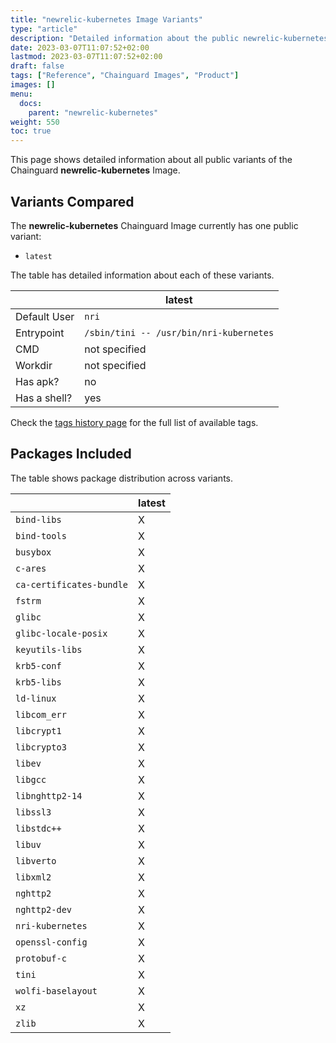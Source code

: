 ```yaml
---
title: "newrelic-kubernetes Image Variants"
type: "article"
description: "Detailed information about the public newrelic-kubernetes Chainguard Image variants"
date: 2023-03-07T11:07:52+02:00
lastmod: 2023-03-07T11:07:52+02:00
draft: false
tags: ["Reference", "Chainguard Images", "Product"]
images: []
menu:
  docs:
    parent: "newrelic-kubernetes"
weight: 550
toc: true
---
```


This page shows detailed information about all public variants of the Chainguard **newrelic-kubernetes** Image.

## Variants Compared
The **newrelic-kubernetes** Chainguard Image currently has one public variant: 

- `latest`

The table has detailed information about each of these variants.

|              | latest                                  |
|--------------|-----------------------------------------|
| Default User | `nri`                                   |
| Entrypoint   | `/sbin/tini -- /usr/bin/nri-kubernetes` |
| CMD          | not specified                           |
| Workdir      | not specified                           |
| Has apk?     | no                                      |
| Has a shell? | yes                                     |

Check the [tags history page](/chainguard/chainguard-images/reference/newrelic-kubernetes/tags_history/) for the full list of available tags.

## Packages Included
The table shows package distribution across variants.

|                          | latest |
|--------------------------|--------|
| `bind-libs`              | X      |
| `bind-tools`             | X      |
| `busybox`                | X      |
| `c-ares`                 | X      |
| `ca-certificates-bundle` | X      |
| `fstrm`                  | X      |
| `glibc`                  | X      |
| `glibc-locale-posix`     | X      |
| `keyutils-libs`          | X      |
| `krb5-conf`              | X      |
| `krb5-libs`              | X      |
| `ld-linux`               | X      |
| `libcom_err`             | X      |
| `libcrypt1`              | X      |
| `libcrypto3`             | X      |
| `libev`                  | X      |
| `libgcc`                 | X      |
| `libnghttp2-14`          | X      |
| `libssl3`                | X      |
| `libstdc++`              | X      |
| `libuv`                  | X      |
| `libverto`               | X      |
| `libxml2`                | X      |
| `nghttp2`                | X      |
| `nghttp2-dev`            | X      |
| `nri-kubernetes`         | X      |
| `openssl-config`         | X      |
| `protobuf-c`             | X      |
| `tini`                   | X      |
| `wolfi-baselayout`       | X      |
| `xz`                     | X      |
| `zlib`                   | X      |


